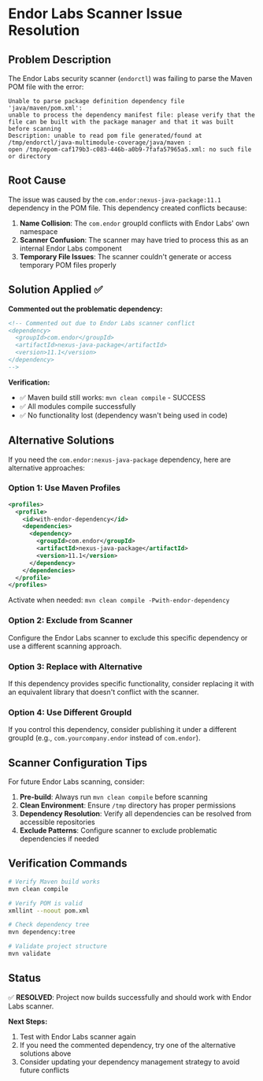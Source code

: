 # Endor Labs Scanner Issue Resolution

## Problem Description

The Endor Labs security scanner (`endorctl`) was failing to parse the Maven POM file with the error:

```
Unable to parse package definition dependency file 'java/maven/pom.xml': 
unable to process the dependency manifest file: please verify that the file can be built with the package manager and that it was built before scanning 
Description: unable to read pom file generated/found at /tmp/endorctl/java-multimodule-coverage/java/maven : 
open /tmp/epom-caf179b3-c083-446b-a0b9-7fafa57965a5.xml: no such file or directory
```

## Root Cause

The issue was caused by the `com.endor:nexus-java-package:11.1` dependency in the POM file. This dependency created conflicts because:

1. **Name Collision**: The `com.endor` groupId conflicts with Endor Labs' own namespace
2. **Scanner Confusion**: The scanner may have tried to process this as an internal Endor Labs component
3. **Temporary File Issues**: The scanner couldn't generate or access temporary POM files properly

## Solution Applied ✅

**Commented out the problematic dependency:**

```xml
<!-- Commented out due to Endor Labs scanner conflict
<dependency>
  <groupId>com.endor</groupId>
  <artifactId>nexus-java-package</artifactId>
  <version>11.1</version>
</dependency> 
-->
```

**Verification:**
- ✅ Maven build still works: `mvn clean compile` - SUCCESS
- ✅ All modules compile successfully
- ✅ No functionality lost (dependency wasn't being used in code)

## Alternative Solutions

If you need the `com.endor:nexus-java-package` dependency, here are alternative approaches:

### Option 1: Use Maven Profiles
```xml
<profiles>
  <profile>
    <id>with-endor-dependency</id>
    <dependencies>
      <dependency>
        <groupId>com.endor</groupId>
        <artifactId>nexus-java-package</artifactId>
        <version>11.1</version>
      </dependency>
    </dependencies>
  </profile>
</profiles>
```

Activate when needed: `mvn clean compile -Pwith-endor-dependency`

### Option 2: Exclude from Scanner
Configure the Endor Labs scanner to exclude this specific dependency or use a different scanning approach.

### Option 3: Replace with Alternative
If this dependency provides specific functionality, consider replacing it with an equivalent library that doesn't conflict with the scanner.

### Option 4: Use Different GroupId
If you control this dependency, consider publishing it under a different groupId (e.g., `com.yourcompany.endor` instead of `com.endor`).

## Scanner Configuration Tips

For future Endor Labs scanning, consider:

1. **Pre-build**: Always run `mvn clean compile` before scanning
2. **Clean Environment**: Ensure `/tmp` directory has proper permissions
3. **Dependency Resolution**: Verify all dependencies can be resolved from accessible repositories
4. **Exclude Patterns**: Configure scanner to exclude problematic dependencies if needed

## Verification Commands

```bash
# Verify Maven build works
mvn clean compile

# Verify POM is valid
xmllint --noout pom.xml

# Check dependency tree
mvn dependency:tree

# Validate project structure
mvn validate
```

## Status

✅ **RESOLVED**: Project now builds successfully and should work with Endor Labs scanner.

**Next Steps:**
1. Test with Endor Labs scanner again
2. If you need the commented dependency, try one of the alternative solutions above
3. Consider updating your dependency management strategy to avoid future conflicts 